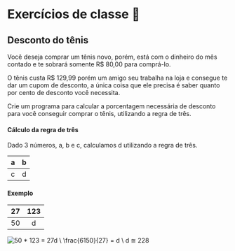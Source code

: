 # Exercícios de classe 🏫

## Desconto do tênis

Você deseja comprar um tênis novo, porém, está com o dinheiro do mês contado e te sobrará somente R$ 80,00 para comprá-lo.

O tênis custa R$ 129,99 porém um amigo seu trabalha na loja e consegue te dar um cupom de desconto, a única coisa que ele precisa é saber quanto por cento de desconto você necessita.

Crie um programa para calcular a porcentagem necessária de desconto para você conseguir comprar o tênis, utilizando a regra de três.

#### Cálculo da regra de três

Dado 3 números, a, b e c, calculamos d utilizando a regra de três. 

|  a  |  b |
|:---:|:---:|
|  c  |  d |

#### Exemplo

| 27  | 123 |
|:---:|:---:|
| 50  |  d  |

![50 * 123 = 27d \\ \frac{6150}{27} = d \\ d ≅ 228](https://i.imgur.com/Mzjtbyq.png)

